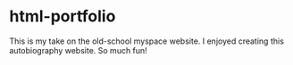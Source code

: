 # html-portfolio
This is my take on the old-school myspace website. I enjoyed creating this autobiography website. So much fun!
